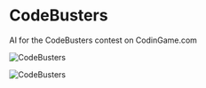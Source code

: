 # CodeBusters
AI for the CodeBusters contest on CodinGame.com

![CodeBusters](https://static.codingame.com/servlet/fileservlet?id=4402579218705)

![CodeBusters](https://www.codingame.com/blog/wp-content/uploads/2016/07/blogCBinterviews-1.png)
